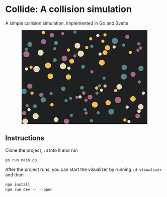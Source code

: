 # Collide: A collision simulation

A simple collision simulation, implemented in Go and Svelte.

<!-- ![collide](visualizer/static/collide.png) -->
<p align="center">
  <img src="visualizer/static/collide.png" />
</p>

## Instructions

Clone the project, `cd` into it and run 
```
go run main.go
```
After the project runs, you can start the visualizer by running `cd visualizer` 
and then 
```
npm install
npm run dev -- --open
```
